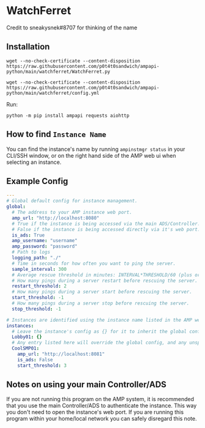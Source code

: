 # WatchFerret

Credit to sneakysnek#8707 for thinking of the name

## Installation

`wget --no-check-certificate --content-disposition https://raw.githubusercontent.com/p0t4t0sandwich/ampapi-python/main/watchferret/WatchFerret.py`

`wget --no-check-certificate --content-disposition https://raw.githubusercontent.com/p0t4t0sandwich/ampapi-python/main/watchferret/config.yml`

Run:

`python -m pip install ampapi requests aiohttp`

## How to find `Instance Name`

You can find the instance's name by running `ampinstmgr status` in your CLI/SSH window, or on the right hand side of the AMP web ui when selecting an instance.

## Example Config

```yaml
---
# Global default config for instance management.
global:
  # The address to your AMP instance web port.
  amp_url: "http://localhost:8080"
  # True if the instance is being accessed via the main ADS/Controller.
  # False if the instance is being accessed directly via it's web port.
  is_ads: True
  amp_username: "username"
  amp_password: "password"
  # Path to logs
  logging_path: "./"
  # Time in seconds for how often you want to ping the server.
  sample_interval: 300
  # Average rescue threshold in minutes: INTERVAL*THRESHOLD/60 (plus or minus ~0.95*INTERVAL/60).
  # How many pings during a server restart before rescuing the server.
  restart_threshold: 2
  # How many pings during a server start before rescuing the server.
  start_threshold: -1
  # How many pings during a server stop before rescuing the server.
  stop_threshold: -1

# Instances are identified using the instance name listed in the AMP web ui.
instances:
  # Leave the instance's config as {} for it to inherit the global config.
  Lobby01: {}
  # Any entry listed here will override the global config, and any unspecified entries will be pulled from the global config.
  CoolSMP01:
    amp_url: "http://localhost:8081"
    is_ads: False
    start_threshold: 3
```

## Notes on using your main Controller/ADS

If you are not running this program on the AMP system, it is recommended that you use the main Controller/ADS to authenticate the instance. This way you don't need to open the instance's web port. If you are running this program within your home/local network you can safely disregard this note.
